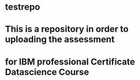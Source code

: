 # testrepo
# This is a repository in order to uploading the assessment 
# for IBM professional Certificate Datascience Course
